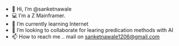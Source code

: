 - 👋 Hi, I’m @sanketnawale
- 💻 I’m a Z Mainframer.
- 🌱 I’m currently learning Internet
- 💞️ I’m looking to collaborate for learing predication methods with AI 
- 📫 How to reach me .. mail on sanketnawale1206@gmail.com

<!---
sanketnawale/sanketnawale is a ✨ special ✨ repository because its `README.md` (this file) appears on your GitHub profile.
You can click the Preview link to take a look at your changes.
--->
